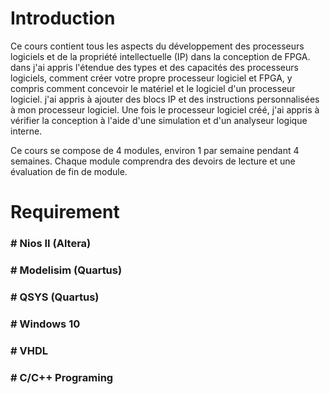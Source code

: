 # Introduction
<p> Ce cours contient  tous les aspects du développement des processeurs logiciels et de la propriété intellectuelle (IP) dans la conception de FPGA. 
dans j'ai appris  l'étendue des types et des capacités des processeurs logiciels, comment créer votre propre processeur logiciel et FPGA,
y compris comment concevoir le matériel et le logiciel d'un processeur logiciel. 
j'ai appris à ajouter des blocs IP et des instructions personnalisées à mon processeur logiciel. Une fois le processeur logiciel créé, 
j'ai appris  à vérifier la conception à l'aide d'une simulation et d'un analyseur logique interne. 
</p>
<p>Ce cours se compose de 4 modules, environ 1 par semaine pendant 4 semaines. Chaque module comprendra des devoirs de lecture et une évaluation de fin de module.</p>

<h1>Requirement </h1>
<h3># Nios II (Altera) </h3>
<h3># Modelisim (Quartus) </h3>
<h3># QSYS (Quartus) </h3>
<h3># Windows 10</h3>
<h3># VHDL</h3>
<h3># C/C++ Programing</h3>
